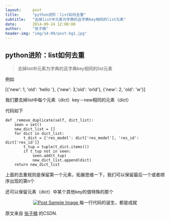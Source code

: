 ```yaml
---
layout:     post
title:      "python进阶：list如何去重"
subtitle:   "去掉list中元素为字典的且字典key相同的list元素"
date:       2014-09-24 12:00:00
author:     "张子楠"
header-img: "img/14-09/post-bg1.jpg"
---
```


<h2>python进阶：list如何去重</h2>
<blockquote>去掉list中元素为字典的且字典key相同的list元素</blockquote>

<p>例如</p>
	[{'new': 1, 'old': 'hello '}, {'new': 3,'old': 'orld'}, {'new': 2, 'old': 'w'}]
<p>我们要去掉list中每个元素（dict）key－new相同的元素（dict）</p>

<p>代码如下</p>

	def _remove_duplicate(self, dict_list):  
	    seen = set()  
	    new_dict_list = []  
	    for dict in dict_list:  
	        t_dict = {'res_model': dict['res_model'], 'res_id': dict['res_id']}  
	        t_tup = tuple(t_dict.items())  
	        if t_tup not in seen:  
	            seen.add(t_tup)  
	            new_dict_list.append(dict)  
	    return new_dict_list

<p>上面的去重规则是保留第一个元素，拓展思维一下，我们可以保留最后一个或者顺序出现的第n个</p>

<p>还可以保留元素（dict）中某个其他key的值特殊的那个</p>

<center>
<a href="#">
    <img src="{{ site.baseurl }}/img/14-09/code1.png" alt="Post Sample Image">
</a>
<span class="caption text-muted">每一行代码的诞生，都是成就</span>
</center>

<p>原文来自 <a href="http://blog.csdn.net/ngforever/">张子楠</a> 的CSDN.</p>